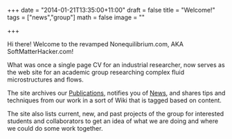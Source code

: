 +++
date = "2014-01-21T13:35:00+11:00"
draft = false
title = "Welcome!"
tags = ["news","group"]
math = false
image = ""

+++

Hi there!  Welcome to the revamped Nonequilibrium.com, AKA SoftMatterHacker.com!  

What was once a single page CV for an industrial researcher, now serves as the web site for an academic group researching
complex fluid microstructures and flows.

The site archives our [Publications](/publication/), notifies you of [News](/post/), and 
shares tips and techniques from our work in a sort of Wiki that is tagged based on content.

The site also lists current, new, and past projects of the group for interested students and
collaborators to get an idea of what we are doing and where we could do some work together.
